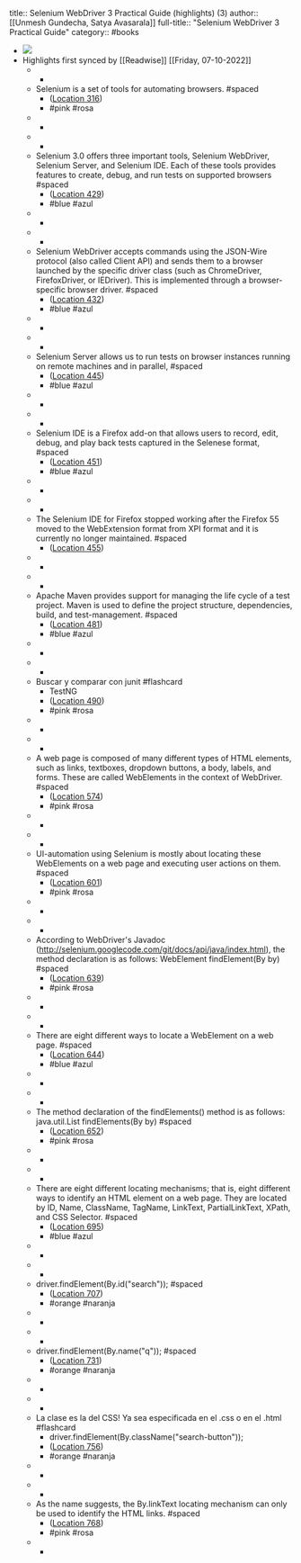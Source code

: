 title:: Selenium WebDriver 3 Practical Guide (highlights) (3)
author:: [[Unmesh Gundecha, Satya Avasarala]]
full-title:: "Selenium WebDriver 3 Practical Guide"
category:: #books

- ![](https://images-na.ssl-images-amazon.com/images/I/51nYrf6CcmL._SL200_.jpg)
- Highlights first synced by [[Readwise]] [[Friday, 07-10-2022]]
	- -
	- Selenium is a set of tools for automating browsers. #spaced
		- ([Location 316](https://readwise.io/to_kindle?action=open&asin=B07BJKWB1J&location=316))
		- #pink #rosa
	- -
	- -
	- Selenium 3.0 offers three important tools, Selenium WebDriver, Selenium Server, and Selenium IDE. Each of these tools provides features to create, debug, and run tests on supported browsers #spaced
		- ([Location 429](https://readwise.io/to_kindle?action=open&asin=B07BJKWB1J&location=429))
		- #blue #azul
	- -
	- -
	- Selenium WebDriver accepts commands using the JSON-Wire protocol (also called Client API) and sends them to a browser launched by the specific driver class (such as ChromeDriver, FirefoxDriver, or IEDriver). This is implemented through a browser-specific browser driver. #spaced
		- ([Location 432](https://readwise.io/to_kindle?action=open&asin=B07BJKWB1J&location=432))
		- #blue #azul
	- -
	- -
	- Selenium Server allows us to run tests on browser instances running on remote machines and in parallel, #spaced
		- ([Location 445](https://readwise.io/to_kindle?action=open&asin=B07BJKWB1J&location=445))
		- #blue #azul
	- -
	- -
	- Selenium IDE is a Firefox add-on that allows users to record, edit, debug, and play back tests captured in the Selenese format, #spaced
		- ([Location 451](https://readwise.io/to_kindle?action=open&asin=B07BJKWB1J&location=451))
		- #blue #azul
	- -
	- -
	- The Selenium IDE for Firefox stopped working after the Firefox 55 moved to the WebExtension format from XPI format and it is currently no longer maintained. #spaced
		- ([Location 455](https://readwise.io/to_kindle?action=open&asin=B07BJKWB1J&location=455))
	- -
	- -
	- Apache Maven provides support for managing the life cycle of a test project. Maven is used to define the project structure, dependencies, build, and test-management. #spaced
		- ([Location 481](https://readwise.io/to_kindle?action=open&asin=B07BJKWB1J&location=481))
		- #blue #azul
	- -
	- -
	- Buscar y comparar con junit #flashcard
		- TestNG
		- ([Location 490](https://readwise.io/to_kindle?action=open&asin=B07BJKWB1J&location=490))
		- #pink #rosa
	- -
	- -
	- A web page is composed of many different types of HTML elements, such as links, textboxes, dropdown buttons, a body, labels, and forms. These are called WebElements in the context of WebDriver. #spaced
		- ([Location 574](https://readwise.io/to_kindle?action=open&asin=B07BJKWB1J&location=574))
		- #pink #rosa
	- -
	- -
	- UI-automation using Selenium is mostly about locating these WebElements on a web page and executing user actions on them. #spaced
		- ([Location 601](https://readwise.io/to_kindle?action=open&asin=B07BJKWB1J&location=601))
		- #pink #rosa
	- -
	- -
	- According to WebDriver's Javadoc (http://selenium.googlecode.com/git/docs/api/java/index.html), the method declaration is as follows: WebElement findElement(By by) #spaced
		- ([Location 639](https://readwise.io/to_kindle?action=open&asin=B07BJKWB1J&location=639))
		- #pink #rosa
	- -
	- -
	- There are eight different ways to locate a WebElement on a web page. #spaced
		- ([Location 644](https://readwise.io/to_kindle?action=open&asin=B07BJKWB1J&location=644))
		- #blue #azul
	- -
	- -
	- The method declaration of the findElements() method is as follows: java.util.List findElements(By by) #spaced
		- ([Location 652](https://readwise.io/to_kindle?action=open&asin=B07BJKWB1J&location=652))
		- #pink #rosa
	- -
	- -
	- There are eight different locating mechanisms; that is, eight different ways to identify an HTML element on a web page. They are located by ID, Name, ClassName, TagName, LinkText, PartialLinkText, XPath, and CSS Selector. #spaced
		- ([Location 695](https://readwise.io/to_kindle?action=open&asin=B07BJKWB1J&location=695))
		- #blue #azul
	- -
	- -
	- driver.findElement(By.id("search")); #spaced
		- ([Location 707](https://readwise.io/to_kindle?action=open&asin=B07BJKWB1J&location=707))
		- #orange #naranja
	- -
	- -
	- driver.findElement(By.name("q")); #spaced
		- ([Location 731](https://readwise.io/to_kindle?action=open&asin=B07BJKWB1J&location=731))
		- #orange #naranja
	- -
	- -
	- La clase es la del CSS! Ya sea especificada en el .css o en el .html #flashcard
		- driver.findElement(By.className("search-button"));
		- ([Location 756](https://readwise.io/to_kindle?action=open&asin=B07BJKWB1J&location=756))
		- #orange #naranja
	- -
	- -
	- As the name suggests, the By.linkText locating mechanism can only be used to identify the HTML links. #spaced
		- ([Location 768](https://readwise.io/to_kindle?action=open&asin=B07BJKWB1J&location=768))
		- #pink #rosa
	- -